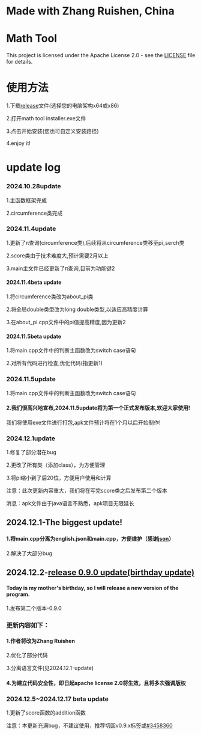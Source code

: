 # Made with Zhang Ruishen, China
# Math Tool

This project is licensed under the Apache License 2.0 - see the [LICENSE](LICENSE.txt) file for details.
# 使用方法
1.下载[release](https://github.com/minecraft-Rayson/math_tool/releases)文件(选择您的电脑架构x64或x86)

2.打开math tool installer.exe文件

3.点击开始安装(您也可自定义安装路径)

4.enjoy it!
# update log
### 2024.10.28update
1.主函数框架完成

2.circumference类完成
### 2024.11.4update
1.更新了π查询(circumference类),后续将从circumference类移至pi_serch类

2.score类由于技术难度大,预计需要2月以上

3.main主文件已经更新了π查询,目前为功能键2
#### 2024.11.4beta update
1.将circumference类改为about_pi类

2.将全局double类型改为long double类型,以适应高精度计算

3.在about_pi.cpp文件中的pi值提高精度,因为更新2
#### 2024.11.5beta update
1.将main.cpp文件中的判断主函数改为switch case语句

2.对所有代码进行检查,优化代码(指更新1)
### 2024.11.5update
1.将main.cpp文件中的判断主函数改为switch case语句

#### 2.我们很高兴地宣布,2024.11.5update将为第一个正式发布版本,欢迎大家使用!
我们将使用exe文件进行打包,apk文件预计将在1个月以后开始制作!

### 2024.12.1update
1.修复了部分潜在bug

2.更改了所有类（添加class），为方便管理

3.将pi缩小到了后20位，方便用户使用和计算

注意：此次更新内容重大，我们将在写完score类之后发布第二个版本

消息：apk文件由于java语言不熟悉，apk项目无限延长

## 2024.12.1-The biggest update!
#### 1.将main.cpp分离为english.json和main.cpp，方便维护（感谢[json](https://github.com/nlohmann/json)）

2.解决了大部分bug

## 2024.12.2-[release 0.9.0 update(birthday update)](https://github.com/minecraft-Rayson/math_tool/releases/tag/v0.9.x)
#### Today is my mother's birthday, so I will release a new version of the program.
1.发布第二个版本-0.9.0

### 更新内容如下：

#### 1.作者将改为Zhang Ruishen

2.优化了部分代码

3.分离语言文件(见2024.12.1-update)

#### 4.为建立代码安全性，即日起apache license 2.0将生效，且将多次强调版权

### 2024.12.5~2024.12.17 beta update

1.更新了score函数的addition函数

注意：本更新充满bug，不建议使用，推荐切回v0.9.x标签或[#3458360](https://github.com/minecraft-Rayson/math_tool/commit/3458360eda20a4c24db679eb6aa87211b17ba79a)